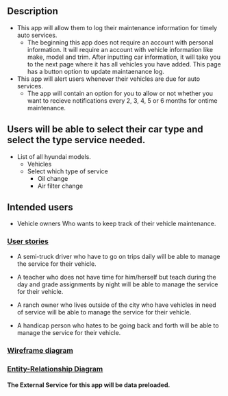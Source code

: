 ## Description
* This app will allow them to log their maintenance information for timely auto services.
	* The beginning this app does not require an account with personal information. It will require an account with vehicle information like make, model and trim. After inputting car information, it will take you to the next page where it has all vehicles you have added. This page has a button option to update maintaenance log.
* This app will alert users whenever their vehicles are due for auto services.
	* The app will contain an option for you to allow or not whether you want to recieve notifications every 2, 3, 4, 5 or 6 months for ontime maintenance. 


## Users will be able to select their car type and select the type service needed. 

* List of all hyundai models. 
	* Vehicles	
	* Select which type of service
		* Oil change
		* Air filter change

## Intended users
* Vehicle owners Who wants to keep track of their vehicle maintenance.

### [User stories](user-stories.md)

* A semi-truck driver who have to go on trips daily will be able to manage the service for their vehicle.

* A teacher who does not have time for him/herself but teach during the day and grade assignments by night will be able to manage the service for their vehicle.

* A ranch owner who lives outside of the city who have vehicles in need of service will be able to manage the service for their vehicle.

* A handicap person who hates to be going back and forth will be able to manage the service for their vehicle.

### [Wireframe diagram](wireframe.md)

### [Entity-Relationship Diagram](erd.md)

#### The External Service for this app will be data preloaded.






